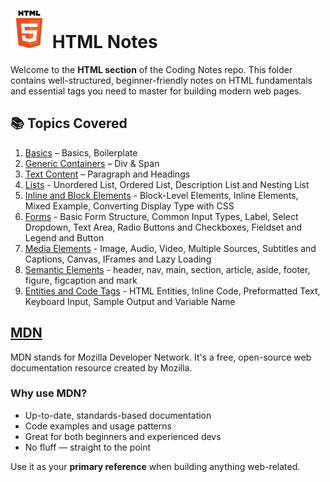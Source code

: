 # ![HTML Logo](../assets/html-logo.svg) HTML Notes

Welcome to the **HTML section** of the Coding Notes repo. This folder contains well-structured, beginner-friendly notes on HTML fundamentals and essential tags you need to master for building modern web pages.

## 📚 Topics Covered

1. [Basics](./01_Basics.md) – Basics, Boilerplate
2. [Generic Containers](./02_Generic-Containers.md) – Div & Span
3. [Text Content](./03_Text-Content.md) – Paragraph and Headings
4. [Lists](./04_Lists.md) - Unordered List, Ordered List, Description List and Nesting List
5. [Inline and Block Elements](./05_Inline-and-Block.md) - Block-Level Elements, Inline Elements, Mixed Example, Converting Display Type with CSS
6. [Forms](./06_Forms.md) - Basic Form Structure, Common Input Types, Label, Select Dropdown, Text Area, Radio Buttons and Checkboxes, Fieldset and Legend and Button
7. [Media Elements](./07_Media.md) - Image, Audio, Video, Multiple Sources, Subtitles and Captions, Canvas, IFrames and Lazy Loading
8. [Semantic Elements](./08_Semantic.md) - header, nav, main, section, article, aside, footer, figure, figcaption and mark
9. [Entities and Code Tags](./09_Entities.md) - HTML Entities, Inline Code, Preformatted Text, Keyboard Input, Sample Output and Variable Name

## [MDN](https://developer.mozilla.org/en-US/docs/Web/HTML)

MDN stands for Mozilla Developer Network. It's a free, open-source web documentation resource created by Mozilla.

### Why use MDN?

* Up-to-date, standards-based documentation
* Code examples and usage patterns
* Great for both beginners and experienced devs
* No fluff — straight to the point

Use it as your **primary reference** when building anything web-related.
